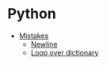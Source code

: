 # Python
* [Mistakes](mistakes.md)
   * [Newline](mistakes.md#newline)
   * [Loop over dictionary](mistakes.md#loop-over-dictionary)
